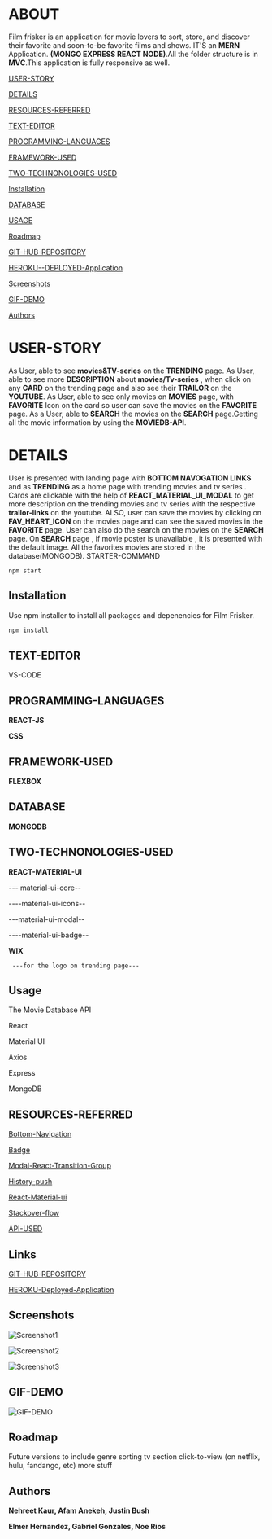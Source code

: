 # ABOUT

Film frisker is an application for movie lovers to sort, store, and discover their favorite and soon-to-be favorite films and shows.
IT'S an **MERN** Application. **(MONGO EXPRESS REACT NODE)**.All the folder structure is in **MVC**.This application is fully 
responsive as well.

  [USER-STORY](#USER-STORY)

  [DETAILS](#DETAILS)

 [RESOURCES-REFERRED](#RESOURCES-REFERRED)

 [TEXT-EDITOR](#TEXT-EDITOR)

 [PROGRAMMING-LANGUAGES](#PROGRMMING-LANGUAGE)

 [FRAMEWORK-USED](#FRAMEWORK-USED)

 [TWO-TECHNONOLOGIES-USED](#TWO-TECHNONOLOGIES-USED)

[Installation](#Installation)

[DATABASE](#DATABASE)

[USAGE](#USAGE)

 [Roadmap](#Roadmap)

 [GIT-HUB-REPOSITORY](#LINKS)
 
 [HEROKU--DEPLOYED-Application](#LINKS)

 [Screenshots](#Screenshots)

 [GIF-DEMO](#GIF-DEMO)

 [Authors](#Authors)








# USER-STORY
As User, able to see **movies&TV-series** on the **TRENDING** page.
As User, able to see more **DESCRIPTION** about **movies/Tv-series** , when click on 
any **CARD** on the trending page and also see their **TRAILOR** on the **YOUTUBE**.
As User, able to see only movies on **MOVIES** page, with **FAVORITE** Icon on the card
so user can save the movies on the **FAVORITE** page.
As a User, able to **SEARCH** the movies on the **SEARCH** page.Getting all the movie information 
by using the  **MOVIEDB-API**.

# DETAILS

User is presented with landing page with **BOTTOM NAVOGATION LINKS** and as
**TRENDING** as a home page with trending movies and tv series . Cards are clickable
 with the help of **REACT_MATERIAL_UI_MODAL** to get more description on the trending movies 
 and tv series with the respective **trailor-links** on the youtube. ALSO, user can save 
 the movies by clicking on **FAV_HEART_ICON** on the movies page and can see the saved movies in the 
 **FAVORITE** page. User can also do the search on the movies on the **SEARCH** page.
 On **SEARCH** page , if movie poster is unavailable , it is presented with the default image.
 All the favorites movies are stored in the database(MONGODB).
 STARTER-COMMAND 
 ```
 npm start
 ```

 

## Installation

Use npm installer to install all packages and depenencies for Film Frisker.

```bash
npm install

```
## TEXT-EDITOR
VS-CODE

## PROGRAMMING-LANGUAGES
**REACT-JS**

**CSS**

## FRAMEWORK-USED

**FLEXBOX**
    
## DATABASE

 **MONGODB**



## TWO-TECHNONOLOGIES-USED

**REACT-MATERIAL-UI**

  --- material-ui-core--

  ----material-ui-icons--

  ---material-ui-modal--

  ----material-ui-badge--

**WIX**

     ---for the logo on trending page---

## Usage
The Movie Database API

React

Material UI

Axios

Express

MongoDB


## RESOURCES-REFERRED


[Bottom-Navigation](https://material-ui.com/components/bottom-navigation/)

[Badge](https://material-ui.com/components/badges/)

[Modal-React-Transition-Group](https://material-ui.com/components/modal/#modal)

[History-push](https://reactrouter.com/web/api/Hooks/usehistory)

[React-Material-ui](https://material-ui.com/)

[Stackover-flow](https://stackoverflow.com/questions/53051465/react-hooks-what-why-useeffect)

[API-USED](https://www.themoviedb.org/?language=en-US)


## Links
[GIT-HUB-REPOSITORY](https://github.com/Afam-26/final-project)

[HEROKU-Deployed-Application](https://film-frisker.herokuapp.com/)

## Screenshots
![Screenshot1](client/src/assests/movImages/movie1.png)


![Screenshot2](client/src/assests/movie2.png)


![Screenshot3](client/src/assests/movie3.png)



## GIF-DEMO
![GIF-DEMO](client/src/assests/movie-friskers.gif)


## Roadmap
Future versions to include
genre sorting
tv section
click-to-view (on netflix, hulu, fandango, etc)
more stuff

## Authors
**Nehreet Kaur, Afam Anekeh, Justin Bush**

 **Elmer Hernandez, Gabriel Gonzales, Noe Rios**



